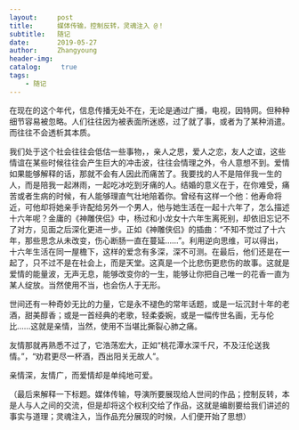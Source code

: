 ```yaml
---
layout:     post
title:      媒体传输，控制反转，灵魂注入 @！
subtitle:   随记
date:       2019-05-27
author:     Zhangyoung
header-img: 
catalog: 	 true
tags:
    - 随记
---
```



在现在的这个年代，信息传播无处不在，无论是通过广播，电视，因特网。但种种细节容易被忽略。人们往往因为被表面所迷惑，过了就了事，或者为了某种消遣。而往往不会透析其本质。

我们处于这个社会往往会低估一些事物，，亲人之思，爱人之恋，友人之谊，这些情谊在某些时候往往会产生巨大的冲击波，往往会情理之外，令人意想不到。爱情如果能够解释的话，那就不会有人因此而痛苦了。我要找的人不是陪伴我一生的人，而是陪我一起淋雨，一起吃冰吃到牙痛的人。结婚的意义在于，在你难受，痛苦或者生病的时候，有人能够理直气壮地陪着你。曾经有这样一个他：他寿命将近，可他却将她亲手许配给另外一个男人，他与她生活在一起十六年了，怎么描述十六年呢？金庸的《神雕侠侣》中，杨过和小龙女十六年生离死别，却依旧忘记不了对方，见面之后深化更进一步。正如《神雕侠侣》的插曲：“不知不觉过了十六年，那些思念从未改变，伤心断肠一直在蔓延……”。利用逆向思维，可以得出，十六年生活在同一屋檐下，这样的爱念有多深，深不可测。在最后，他们还是在一起了，只不过不是在社会上，而是天堂。这真是一个比悲伤更悲伤的故事。这就是爱情的能量波，无声无息，能够改变你的一生，能够让你把自己唯一的花香一直为某人绽放。当然使用不当，也会伤人于无形。

世间还有一种奇妙无比的力量，它是永不褪色的常年话题，或是一坛沉封十年的老酒，甜美醇香；或是一首经典的老歌，轻柔委婉，或是一幅传世名画，无与伦比……这就是亲情，当然，使用不当堪比撕裂心肺之痛。

友情那就再熟悉不过了，它浩荡宏大，正如“桃花潭水深千尺，不及汪伦送我情。”，“劝君更尽一杯酒，西出阳关无故人”。

亲情深，友情广，而爱情却是单纯地可爱。

（最后来解释一下标题。媒体传输，导演所要展现给人世间的作品；控制反转，本是人与人之间的交流，但是却将这个权利交给了作品，这就是编剧要给我们讲述的事实与道理；灵魂注入，当作品充分展现的时候，人们便开始了思想）